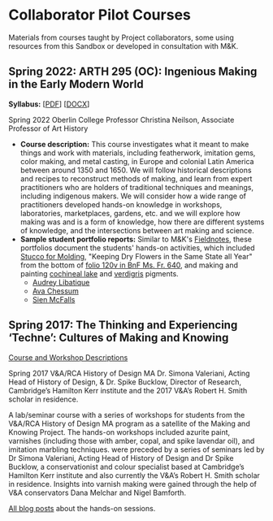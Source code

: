 # Collaborator Pilot Courses
Materials from courses taught by Project collaborators, some using resources from this Sandbox or developed in consultation with M&K.

## Spring 2022: ARTH 295 (OC): Ingenious Making in the Early Modern World

**Syllabus:** \[[PDF](sp22_nielson_christina_syllabus-arth-295_ingenious-making_web-version.pdf)\] \[[DOCX](sp22_nielson_christina_syllabus-arth-295_ingenious-making_web-version.docx)\]

Spring 2022
Oberlin College
Professor Christina Neilson, Associate Professor of Art History
- **Course description:** This course investigates what it meant to make things and work with materials, including featherwork, imitation gems, color making, and metal casting, in Europe and colonial Latin America between around 1350 and 1650. We will follow historical descriptions and recipes to reconstruct methods of making, and learn from expert practitioners who are holders of traditional techniques and meanings, including indigenous makers. We will consider how a wide range of practitioners developed hands-on knowledge in workshops, laboratories, marketplaces, gardens, etc. and we will explore how making was and is a form of knowledge, how there are different systems of knowledge, and the intersections between art making and science.
- **Sample student portfolio reports:**
Similar to M&K's [Fieldnotes](https://fieldnotes.makingandknowing.org/), these portfolios document the students' hands-on activities, which included [Stucco for Molding](stucco-assignment.md), "Keeping Dry Flowers in the Same State all Year" from the bottom of [folio 120v in BnF Ms. Fr. 640](https://edition640.makingandknowing.org/#/folios/120v/f/120v/tl), and making and painting [cochineal lake](pigment-cochineal-lake_assignment.md) and [verdigris](verdigris-assignment.md) pigments.
     - [Audrey Libatique](https://oberlin.digication.com/audrey-libatique-ingenious-making/home)
     - [Ava Chessum](https://oberlin.digication.com/audrey-libatique-ingenious-making/home)
     - [Sien McFalls](https://oberlin.digication.com/sien-mcfalls-journal-arth295/home)

## Spring 2017: The Thinking and Experiencing ‘Techne’: Cultures of Making and Knowing

[Course and Workshop Descriptions](https://www.rca.ac.uk/news-and-events/news/vrca-history-design-students-explore-early-modern-artistic-materials/)

Spring 2017
V&A/RCA History of Design MA
Dr. Simona Valeriani, Acting Head of History of Design, & Dr. Spike Bucklow, Director of Research, Cambridge’s Hamilton Kerr institute and the 2017 V&A’s Robert H. Smith scholar in residence.

A lab/seminar course with a series of workshops for students from the V&A/RCA History of Design MA program as a satellite of the Making and Knowing Project. The hands-on workshops included azurite paint, varnishes (including those with amber, copal, and spike lavendar oil), and imitation marbling techniques. were preceded by a series of seminars led by Dr Simona Valeriani, Acting Head of History of Design and Dr Spike Bucklow, a conservationist and colour specialist based at Cambridge’s Hamilton Kerr institute and also currently the V&A’s Robert H. Smith scholar in residence. Insights into varnish making were gained through the help of V&A conservators Dana Melchar and Nigel Bamforth.

[All blog posts](https://www.vam.ac.uk/blog/tag/making-and-knowing) about the hands-on sessions.

